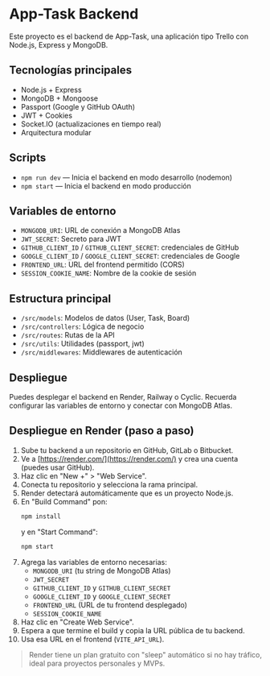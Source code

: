 # App-Task Backend

Este proyecto es el backend de App-Task, una aplicación tipo Trello con Node.js, Express y MongoDB.

## Tecnologías principales
- Node.js + Express
- MongoDB + Mongoose
- Passport (Google y GitHub OAuth)
- JWT + Cookies
- Socket.IO (actualizaciones en tiempo real)
- Arquitectura modular

## Scripts
- `npm run dev` — Inicia el backend en modo desarrollo (nodemon)
- `npm start` — Inicia el backend en modo producción

## Variables de entorno
- `MONGODB_URI`: URL de conexión a MongoDB Atlas
- `JWT_SECRET`: Secreto para JWT
- `GITHUB_CLIENT_ID` / `GITHUB_CLIENT_SECRET`: credenciales de GitHub
- `GOOGLE_CLIENT_ID` / `GOOGLE_CLIENT_SECRET`: credenciales de Google
- `FRONTEND_URL`: URL del frontend permitido (CORS)
- `SESSION_COOKIE_NAME`: Nombre de la cookie de sesión

## Estructura principal
- `/src/models`: Modelos de datos (User, Task, Board)
- `/src/controllers`: Lógica de negocio
- `/src/routes`: Rutas de la API
- `/src/utils`: Utilidades (passport, jwt)
- `/src/middlewares`: Middlewares de autenticación

## Despliegue
Puedes desplegar el backend en Render, Railway o Cyclic. Recuerda configurar las variables de entorno y conectar con MongoDB Atlas.

## Despliegue en Render (paso a paso)

1. Sube tu backend a un repositorio en GitHub, GitLab o Bitbucket.
2. Ve a [https://render.com/](https://render.com/) y crea una cuenta (puedes usar GitHub).
3. Haz clic en "New +" > "Web Service".
4. Conecta tu repositorio y selecciona la rama principal.
5. Render detectará automáticamente que es un proyecto Node.js.
6. En "Build Command" pon:
   ```bash
   npm install
   ```
   y en "Start Command":
   ```bash
   npm start
   ```
7. Agrega las variables de entorno necesarias:
   - `MONGODB_URI` (tu string de MongoDB Atlas)
   - `JWT_SECRET`
   - `GITHUB_CLIENT_ID` y `GITHUB_CLIENT_SECRET`
   - `GOOGLE_CLIENT_ID` y `GOOGLE_CLIENT_SECRET`
   - `FRONTEND_URL` (URL de tu frontend desplegado)
   - `SESSION_COOKIE_NAME`
8. Haz clic en "Create Web Service".
9. Espera a que termine el build y copia la URL pública de tu backend.
10. Usa esa URL en el frontend (`VITE_API_URL`).

> Render tiene un plan gratuito con "sleep" automático si no hay tráfico, ideal para proyectos personales y MVPs.

